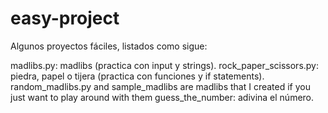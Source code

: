 # easy-project

Algunos proyectos fáciles, listados como sigue:

madlibs.py: madlibs (practica con input y strings).
rock_paper_scissors.py: piedra, papel o tijera  (practica con funciones y if statements).
random_madlibs.py and sample_madlibs are madlibs that I created if you just want to play around with them
guess_the_number: adivina el número.
